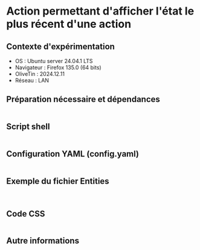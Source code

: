 # Action permettant d'afficher l'état le plus récent d'une action
## Contexte d'expérimentation
* OS : Ubuntu server 24.04.1 LTS
* Navigateur : Firefox 135.0 (64 bits)
* OliveTin : 2024.12.11
* Réseau : LAN
  
## Préparation nécessaire et dépendances
```bash
```

## Script shell
```bash
```

## Configuration YAML (config.yaml)
```yaml
```

## Exemple du fichier Entities
```json
```
```yaml
```

## Code CSS
```css
```

## Autre informations
